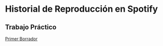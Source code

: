 # Historial de Reproducción en Spotify
## Trabajo Práctico

[Primer Borrador](https://docs.google.com/document/d/1Q88r3SkX1IiiruTAHgsB6OrA1J2S4Zx-sf4N6aXLbt0/edit)











